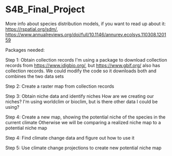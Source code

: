 # S4B_Final_Project

More info about species distribution models, if you want to read up about it: https://rspatial.org/sdm/, https://www.annualreviews.org/doi/full/10.1146/annurev.ecolsys.110308.120159



Packages needed: 


Step 1: Obtain collection records
    I'm using a package to download collection records from https://www.idigbio.org/, but https://www.gbif.org/ also has collection records. We could modify the code so it downloads both and combines the two data sets

Step 2: Create a raster map from collection records

Step 3: Obtain niche data and identify niches
    How are we creating our niches?
    I'm using worldclim or bioclim, but is there other data I could be using?

Step 4: Create a new map, showing the potential niche of the species in the current climate
    Otherwise we will be comparing a realized niche map to a potential niche map 

Step 4: Find climate change data and figure out how to use it

Step 5: Use climate change projections to create new potential niche map
